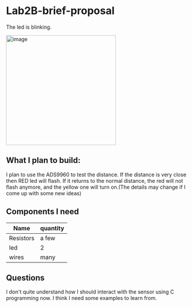 # Lab2B-brief-proposal

The led is blinking.

<img width="300" alt="image" src="https://user-images.githubusercontent.com/114169032/197107629-77cc799f-6bce-4f49-b60a-f3e1417bd5f3.gif">


## What I plan to build:

I plan to use the ADS9960 to test the distance. If the distance is very close then RED led will flash. If it returns to the normal distance, the red will not flash anymore,  and the yellow one will turn on.(The details may change if I come up with some new ideas)

## Components I need

Name  | quantity
------------- | -------------
Resistors  | a few
led  | 2
wires  | many


## Questions

I don't quite understand how I should interact with the sensor using C programming now. I think I need some examples to learn from.
